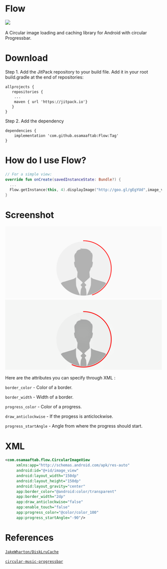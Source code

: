 Flow
=====
[![](https://jitpack.io/v/osamaaftab/Flow.svg)](https://jitpack.io/#osamaaftab/Flow)

A Circular image loading and caching library for Android with circular Progressbar.

Download
=====

Step 1. Add the JitPack repository to your build file.
Add it in your root build.gradle at the end of repositories:
```
allprojects {
   repositories {
	...
	maven { url 'https://jitpack.io'}
   }
}
```
Step 2. Add the dependency
```
dependencies {
    implementation 'com.github.osamaaftab:Flow:Tag'
}
```

How do I use Flow?
=====
```kotlin
// For a simple view:
override fun onCreate(savedInstanceState: Bundle?) {
  ...
  Flow.getInstance(this, 4).displayImage("http://goo.gl/gEgYUd",image_view, R.drawable.place_holder)
}
```

Screenshot
=====
![](screenshot/Screenshot_1.png) ![](screenshot/Screenshot_2.png)

Here are the attributes you can specify through XML :

```border_color``` - Color of a border.

```border_width``` - Width of a border.

```progress_color``` - Color of a progress.

```draw_anticlockwise``` - If the progess is anticlockwise.

```progress_startAngle``` - Angle from where the progress should start.


XML
====
```xml
<com.osamaaftab.flow.CircularImageView
     xmlns:app="http://schemas.android.com/apk/res-auto"
     android:id="@+id/image_view"
     android:layout_width="150dp"
     android:layout_height="150dp"
     android:layout_gravity="center"
     app:border_color="@android:color/transparent"
     app:border_width="2dp"
     app:draw_anticlockwise="false"
     app:enable_touch="false"
     app:progress_color="@color/color_100"
     app:progress_startAngle="-90"/>
```

References
====
[`JakeWharton/DiskLruCache`][1]

[`circular-music-progressbar`][1]



[1]: https://github.com/JakeWharton/DiskLruCache
[2]: https://github.com/aliab/circular-music-progressbar

